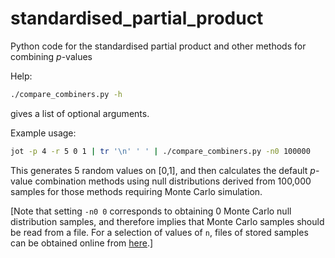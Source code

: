 # standardised_partial_product
Python code for the standardised partial product and other methods for combining *p*-values

Help:
```bash
./compare_combiners.py -h
```

gives a list of optional arguments.


Example usage:
```bash
jot -p 4 -r 5 0 1 | tr '\n' ' ' | ./compare_combiners.py -n0 100000
```

This generates 5 random values on [0,1], and then calculates the default *p*-value combination methods using null distributions derived from 100,000 samples for those methods requiring Monte Carlo simulation.

[Note that setting `-n0 0` corresponds to obtaining 0 Monte Carlo null distribution samples, and therefore implies that Monte Carlo samples should be read from a file. For a selection of values of `n`, files of stored samples can be obtained online from [here](http://null-distributions.ma.ic.ac.uk).]
